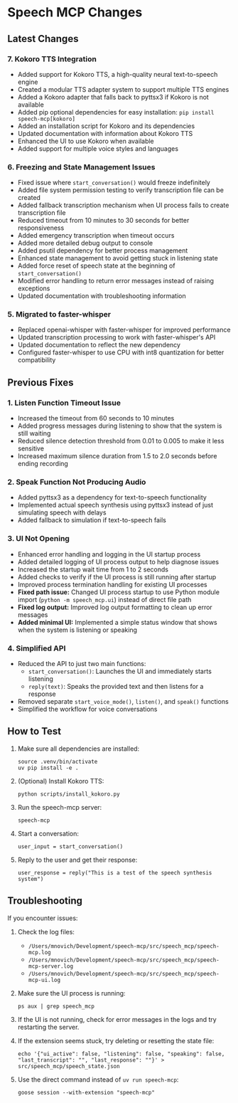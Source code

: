 # Speech MCP Changes

## Latest Changes

### 7. Kokoro TTS Integration
- Added support for Kokoro TTS, a high-quality neural text-to-speech engine
- Created a modular TTS adapter system to support multiple TTS engines
- Added a Kokoro adapter that falls back to pyttsx3 if Kokoro is not available
- Added pip optional dependencies for easy installation: `pip install speech-mcp[kokoro]`
- Added an installation script for Kokoro and its dependencies
- Updated documentation with information about Kokoro TTS
- Enhanced the UI to use Kokoro when available
- Added support for multiple voice styles and languages

### 6. Freezing and State Management Issues
- Fixed issue where `start_conversation()` would freeze indefinitely
- Added file system permission testing to verify transcription file can be created
- Added fallback transcription mechanism when UI process fails to create transcription file
- Reduced timeout from 10 minutes to 30 seconds for better responsiveness
- Added emergency transcription when timeout occurs
- Added more detailed debug output to console
- Added psutil dependency for better process management
- Enhanced state management to avoid getting stuck in listening state
- Added force reset of speech state at the beginning of `start_conversation()`
- Modified error handling to return error messages instead of raising exceptions
- Updated documentation with troubleshooting information

### 5. Migrated to faster-whisper
- Replaced openai-whisper with faster-whisper for improved performance
- Updated transcription processing to work with faster-whisper's API
- Updated documentation to reflect the new dependency
- Configured faster-whisper to use CPU with int8 quantization for better compatibility

## Previous Fixes

### 1. Listen Function Timeout Issue
- Increased the timeout from 60 seconds to 10 minutes
- Added progress messages during listening to show that the system is still waiting
- Reduced silence detection threshold from 0.01 to 0.005 to make it less sensitive
- Increased maximum silence duration from 1.5 to 2.0 seconds before ending recording

### 2. Speak Function Not Producing Audio
- Added pyttsx3 as a dependency for text-to-speech functionality
- Implemented actual speech synthesis using pyttsx3 instead of just simulating speech with delays
- Added fallback to simulation if text-to-speech fails

### 3. UI Not Opening
- Enhanced error handling and logging in the UI startup process
- Added detailed logging of UI process output to help diagnose issues
- Increased the startup wait time from 1 to 2 seconds
- Added checks to verify if the UI process is still running after startup
- Improved process termination handling for existing UI processes
- **Fixed path issue:** Changed UI process startup to use Python module import (`python -m speech_mcp.ui`) instead of direct file path
- **Fixed log output:** Improved log output formatting to clean up error messages
- **Added minimal UI:** Implemented a simple status window that shows when the system is listening or speaking

### 4. Simplified API
- Reduced the API to just two main functions:
  - `start_conversation()`: Launches the UI and immediately starts listening
  - `reply(text)`: Speaks the provided text and then listens for a response
- Removed separate `start_voice_mode()`, `listen()`, and `speak()` functions
- Simplified the workflow for voice conversations

## How to Test

1. Make sure all dependencies are installed:
   ```
   source .venv/bin/activate
   uv pip install -e .
   ```

2. (Optional) Install Kokoro TTS:
   ```
   python scripts/install_kokoro.py
   ```

3. Run the speech-mcp server:
   ```
   speech-mcp
   ```

4. Start a conversation:
   ```
   user_input = start_conversation()
   ```

5. Reply to the user and get their response:
   ```
   user_response = reply("This is a test of the speech synthesis system")
   ```

## Troubleshooting

If you encounter issues:

1. Check the log files:
   - `/Users/mnovich/Development/speech-mcp/src/speech_mcp/speech-mcp.log`
   - `/Users/mnovich/Development/speech-mcp/src/speech_mcp/speech-mcp-server.log`
   - `/Users/mnovich/Development/speech-mcp/src/speech_mcp/speech-mcp-ui.log`

2. Make sure the UI process is running:
   ```
   ps aux | grep speech_mcp
   ```

3. If the UI is not running, check for error messages in the logs and try restarting the server.

4. If the extension seems stuck, try deleting or resetting the state file:
   ```
   echo '{"ui_active": false, "listening": false, "speaking": false, "last_transcript": "", "last_response": ""}' > src/speech_mcp/speech_state.json
   ```

5. Use the direct command instead of `uv run speech-mcp`:
   ```
   goose session --with-extension "speech-mcp"
   ```